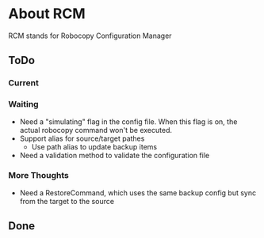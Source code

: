 # About RCM

RCM stands for Robocopy Configuration Manager

## ToDo

### Current

### Waiting

- Need a "simulating" flag in the config file. When this flag is on, the actual robocopy command won't be executed.
- Support alias for source/target pathes
  - Use path alias to update backup items
- Need a validation method to validate the configuration file

### More Thoughts

- Need a RestoreCommand, which uses the same backup config but sync from the target to the source

## Done


